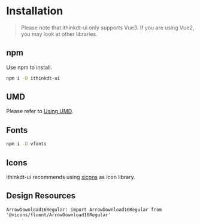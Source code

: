 <!--anchor:on-->

# Installation

> Please note that ithinkdt-ui only supports Vue3. If you are using Vue2, you may look at other libraries.

## npm

Use npm to install.

```bash
npm i -D ithinkdt-ui
```

## UMD

Please refer to [Using UMD](umd).

## Fonts

```bash
npm i -D vfonts
```

## Icons

ithinkdt-ui recommends using [xicons](https://www.xicons.org) as icon library.

## Design Resources

<n-card size="small" footer-style="text-align: center;" style="width: 420px; max-width: 100%;">
  <template #cover>
    <img src="https://ithinkdt-ui.oss-accelerate.aliyuncs.com/naive-design.png">
  </template>
  <template #footer>
    <n-button
      tag="a"
      href="https://ithinkdt-ui.oss-accelerate.aliyuncs.com/NaiveUI-Design-Library-en-US.sketch"
      text
      target="_blank"
      icon-placement="right"
    >
      iThinkDT UI (Sketch)
      <template #icon>
        <n-icon >
          <ArrowDownload16Regular />
        </n-icon>
      </template>
    </n-button>
  </template>
</n-card>

```component
ArrowDownload16Regular: import ArrowDownload16Regular from '@vicons/fluent/ArrowDownload16Regular'
```
